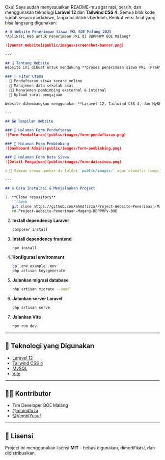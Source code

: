 Oke! Saya sudah menyesuaikan README-mu agar rapi, bersih, dan menggunakan teknologi **Laravel 12** dan **Tailwind CSS 4**. Semua blok kode sudah sesuai markdown, tanpa backticks berlebih. Berikut versi final yang bisa langsung digunakan:

````markdown
# 🌐 Website Penerimaan Siswa PKL BOE Malang 2025
*Aplikasi Web untuk Penerimaan PKL di BBPPMPV BOE Malang*

![Banner Website](public/images/screenshot-banner.png)

---

## 📝 Tentang Website
Website ini dibuat untuk mendukung **proses penerimaan siswa PKL (Praktek Kerja Lapangan) di BBPPMPV BOE Malang tahun 2025**.  

### ✨ Fitur Utama
- 📝 Pendaftaran siswa secara online  
- 🏫 Manajemen data sekolah asal  
- 👨‍🏫 Manajemen pembimbing eksternal & internal  
- 📂 Upload surat pengajuan  

Website dikembangkan menggunakan **Laravel 12, Tailwind CSS 4, dan MySQL**.

---

## 🖼️ Tampilan Website

### 🔹 Halaman Form Pendaftaran
![Form Pendaftaran](public/images/form-pendaftaran.png)

### 🔹 Halaman Form Pembimbing
![Dashboard Admin](public/images/form-pembimbing.png)

### 🔹 Halaman Form Data Siswa
![Detail Pengajuan](public/images/form-datasiswa.png)

> 📌 Simpan semua gambar di folder `public/images/` agar otomatis tampil di README.

---

## ⚙️ Cara Instalasi & Menjalankan Project

1. **Clone repository**
   ```bash
   git clone https://github.com/mhmdfirza/Project-Website-Penerimaan-Magang-BBPPMPV-BOE.git
   cd Project-Website-Penerimaan-Magang-BBPPMPV-BOE
````

2. **Install dependency Laravel**

   ```bash
   composer install
   ```

3. **Install dependency frontend**

   ```bash
   npm install
   ```

4. **Konfigurasi environment**

   ```bash
   cp .env.example .env
   php artisan key:generate
   ```

5. **Jalankan migrasi database**

   ```bash
   php artisan migrate --seed
   ```

6. **Jalankan server Laravel**

   ```bash
   php artisan serve
   ```

7. **Jalankan Vite**

   ```bash
   npm run dev
   ```

---

## 📌 Teknologi yang Digunakan

* [Laravel 12](https://laravel.com/)
* [Tailwind CSS 4](https://tailwindcss.com/)
* [MySQL](https://www.mysql.com/)
* [Vite](https://vitejs.dev/)

---

## 👨‍💻 Kontributor

* Tim Developer BOE Malang
* [@mhmdfirza](https://github.com/mhmdfirza)
* [@VembiYusuf](https://github.com/VembiYusuf)

---

## 📜 Lisensi

Project ini menggunakan lisensi **MIT** – bebas digunakan, dimodifikasi, dan didistribusikan.

